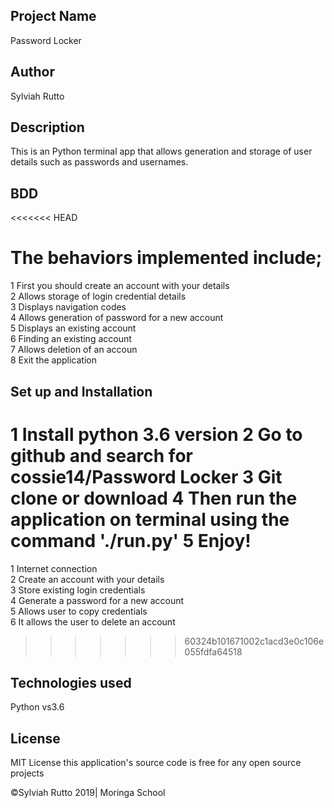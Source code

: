## Project Name
Password Locker

## Author
Sylviah Rutto


## Description
This is an Python terminal app that allows generation and storage of user details such as passwords and usernames.


## BDD
<<<<<<< HEAD
  # The behaviors implemented include;
1 First you should create an account with your details <br>
2 Allows storage of login credential details<br>
3 Displays navigation codes <br>
4 Allows generation of password for a new account<br>
5 Displays an existing account<br>
6 Finding an existing account<br>
7 Allows deletion of an accoun<br>
8 Exit the application


## Set up and Installation
1 Install python 3.6 version
2 Go to github and search for cossie14/Password Locker
3 Git clone or download
4 Then run the application on terminal using  the command './run.py'
5 Enjoy!
=======
1 Internet connection<br>
2 Create an account with your details<br>
3 Store existing login credentials <br>
4 Generate a password for a new account<br>
5 Allows user to copy credentials<br>
6 It allows the user to delete an account

>>>>>>> 60324b101671002c1acd3e0c106e055fdfa64518

## Technologies used
Python vs3.6

## License 
MIT License this application's source code is free for any open source projects

©Sylviah Rutto 2019| Moringa School


